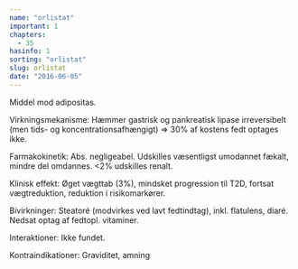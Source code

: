 ```yaml
---
name: "orlistat"
important: 1
chapters:
  - 35
hasinfo: 1
sorting: "orlistat"
slug: orlistat
date: "2016-06-05"
---
```


Middel mod adipositas.

Virkningsmekanisme: Hæmmer gastrisk og pankreatisk lipase irreversibelt (men
tids- og koncentrationsafhængigt) => 30% af kostens fedt optages ikke.

Farmakokinetik: Abs. negligeabel. Udskilles væsentligst umodannet fækalt, mindre
del omdannes. <2% udskilles renalt.

Klinisk effekt: Øget vægttab (3%), mindsket progression til T2D, fortsat
vægtreduktion, reduktion i risikomarkører.

Bivirkninger: Steatoré (modvirkes ved lavt fedtindtag), inkl. flatulens, diaré.
Nedsat optag af fedtopl. vitaminer.

Interaktioner: Ikke fundet.

Kontraindikationer: Graviditet, amning
